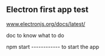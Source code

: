 Electron first app test
--------------------------

www.electronjs.org/docs/latest/

doc to know what to do

npm start ------------ to start the app